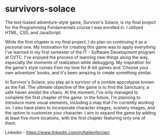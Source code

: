 # survivors-solace
The text-based adventure-style game, Survivor's Solace, is my final project for the Programming Fundamentals course I was enrolled in. I utilized HTML, CSS, and JavaScript.

While the first chapter is my final project, I do plan on continuing it as a personal one. 
My motivation for creating this game was to apply everything I've learned in my first semester of the IT - Software Development program at CVTC. 
I've enjoyed the process of learning new things along the way, especially the moments of realization while debugging. 
My inspiration for the game's style comes from my love for 8-bit games and 'Choose your own adventure' books, and it's been amazing to create something similar.

In Survivor's Solace, you play as a survivor of a zombie apocalypse known as the Fall. The ultimate objective of the game is to find the Sanctuary, a safe haven amidst the chaos. 
At the moment, I've only managed to complete the first chapter of the game. In the future, I'm planning to introduce more visual elements, including a map that I'm currently working on. 
I also have plans to incorporate character images, scenery images, and the option to customize your character. 
I aim to expand the game by adding at least five more locations, with the first chapter featuring only one of them.



Linkedin - https://www.linkedin.com/in/haileyforcier/
